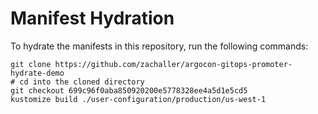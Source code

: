 # Manifest Hydration

To hydrate the manifests in this repository, run the following commands:

```shell
git clone https://github.com/zachaller/argocon-gitops-promoter-hydrate-demo
# cd into the cloned directory
git checkout 699c96f0aba850920200e5778328ee4a5d1e5cd5
kustomize build ./user-configuration/production/us-west-1
```
